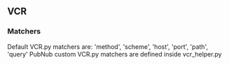 ## VCR

### Matchers

Default VCR.py matchers are: 'method', 'scheme', 'host', 'port', 'path', 'query'
PubNub custom VCR.py matchers are defined inside vcr_helper.py
